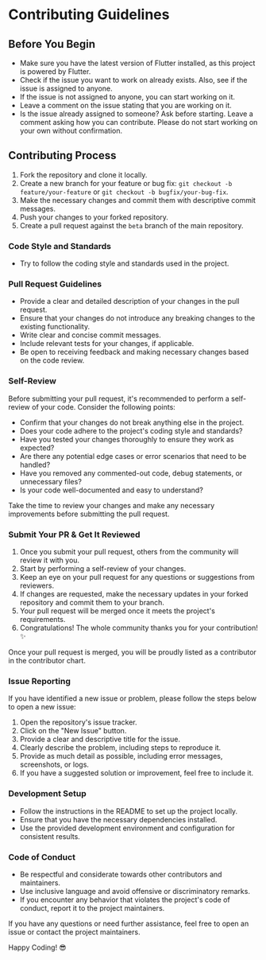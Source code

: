 # Contributing Guidelines

## Before You Begin

- Make sure you have the latest version of Flutter installed, as this project is powered by Flutter.
- Check if the issue you want to work on already exists. Also, see if the issue is assigned to anyone.
- If the issue is not assigned to anyone, you can start working on it.
- Leave a comment on the issue stating that you are working on it.
- Is the issue already assigned to someone? Ask before starting. Leave a comment asking how you can contribute. Please do not start working on your own without confirmation.

## Contributing Process

1. Fork the repository and clone it locally.
2. Create a new branch for your feature or bug fix: `git checkout -b feature/your-feature` or `git checkout -b bugfix/your-bug-fix`.
3. Make the necessary changes and commit them with descriptive commit messages.
4. Push your changes to your forked repository.
5. Create a pull request against the `beta` branch of the main repository.

### Code Style and Standards

- Try to follow the coding style and standards used in the project.

### Pull Request Guidelines

- Provide a clear and detailed description of your changes in the pull request.
- Ensure that your changes do not introduce any breaking changes to the existing functionality.
- Write clear and concise commit messages.
- Include relevant tests for your changes, if applicable.
- Be open to receiving feedback and making necessary changes based on the code review.

### Self-Review

Before submitting your pull request, it's recommended to perform a self-review of your code. Consider the following points:

- Confirm that your changes do not break anything else in the project.
- Does your code adhere to the project's coding style and standards?
- Have you tested your changes thoroughly to ensure they work as expected?
- Are there any potential edge cases or error scenarios that need to be handled?
- Have you removed any commented-out code, debug statements, or unnecessary files?
- Is your code well-documented and easy to understand?

Take the time to review your changes and make any necessary improvements before submitting the pull request.

### Submit Your PR & Get It Reviewed

1. Once you submit your pull request, others from the community will review it with you.
2. Start by performing a self-review of your changes.
3. Keep an eye on your pull request for any questions or suggestions from reviewers.
4. If changes are requested, make the necessary updates in your forked repository and commit them to your branch.
5. Your pull request will be merged once it meets the project's requirements.
6. Congratulations! The whole community thanks you for your contribution! ✨

Once your pull request is merged, you will be proudly listed as a contributor in the contributor chart.

### Issue Reporting

If you have identified a new issue or problem, please follow the steps below to open a new issue:

1. Open the repository's issue tracker.
2. Click on the "New Issue" button.
3. Provide a clear and descriptive title for the issue.
4. Clearly describe the problem, including steps to reproduce it.
5. Provide as much detail as possible, including error messages, screenshots, or logs.
6. If you have a suggested solution or improvement, feel free to include it.

### Development Setup

- Follow the instructions in the README to set up the project locally.
- Ensure that you have the necessary dependencies installed.
- Use the provided development environment and configuration for consistent results.

### Code of Conduct

- Be respectful and considerate towards other contributors and maintainers.
- Use inclusive language and avoid offensive or discriminatory remarks.
- If you encounter any behavior that violates the project's code of conduct, report it to the project maintainers.

If you have any questions or need further assistance, feel free to open an issue or contact the project maintainers.

Happy Coding! 😎
